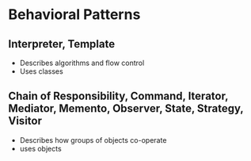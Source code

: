 # Behavioral Patterns

## Interpreter, Template

- Describes algorithms and flow control
- Uses classes

## Chain of Responsibility, Command, Iterator, Mediator, Memento, Observer, State, Strategy, Visitor

- Describes how groups of objects co-operate
- uses objects
